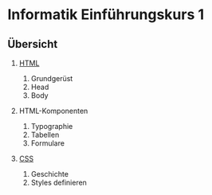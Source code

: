# Informatik Einführungskurs 1

## Übersicht

1.  [HTML](./Docs/html.md)
    1.  Grundgerüst
    2.  Head
    3.  Body
    
2.  HTML-Komponenten
    1.  Typographie
    2.  Tabellen
    3.  Formulare
    
3.  [CSS](./Docs/css.md)
    1.  Geschichte
    2.  Styles definieren

